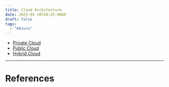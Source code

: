 ```yaml
---
title: Cloud Architecture
date: 2023-05-10T20:25-0800
draft: false
tags:
  - "#Azure"
---
```


- [Private Cloud](/notes/computer/microsoft/azure/cloud-architecture/private-cloud)
- [Public Cloud](/notes/computer/microsoft/azure/cloud-architecture/public-cloud)
- [Hybrid Cloud](/notes/computer/microsoft/azure/cloud-architecture/hybrid-cloud)

---
# References
